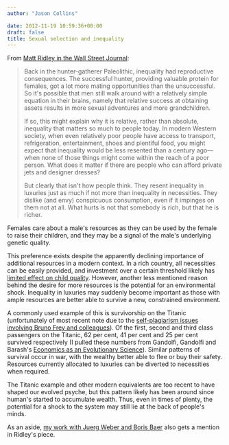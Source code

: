 ```yaml
---
author: "Jason Collins"

date: 2012-11-19 10:59:36+00:00
draft: false
title: Sexual selection and inequality
---
```


From [Matt Ridley in the Wall Street Journal](http://online.wsj.com/article/SB10001424127887323551004578116903873762428.html):


<blockquote>Back in the hunter-gatherer Paleolithic, inequality had reproductive consequences. The successful hunter, providing valuable protein for females, got a lot more mating opportunities than the unsuccessful. So it's possible that men still walk around with a relatively simple equation in their brains, namely that relative success at obtaining assets results in more sexual adventures and more grandchildren.

If so, this might explain why it is relative, rather than absolute, inequality that matters so much to people today. In modern Western society, when even relatively poor people have access to transport, refrigeration, entertainment, shoes and plentiful food, you might expect that inequality would be less resented than a century ago—when none of those things might come within the reach of a poor person. What does it matter if there are people who can afford private jets and designer dresses?

But clearly that isn't how people think. They resent inequality in luxuries just as much if not more than inequality in necessities. They dislike (and envy) conspicuous consumption, even if it impinges on them not at all. What hurts is not that somebody is rich, but that he is richer.</blockquote>


Females care about a male's resources as they can be used by the female to raise their children, and they may be a signal of the male's underlying genetic quality.

This preference exists despite the apparently declining importance of additional resources in a modern context. In a rich country, all necessities can be easily provided, and investment over a certain threshold likely has [limited effect on child quality](https://www.jasoncollins.blog/caplans-selfish-reasons-to-have-more-kids/). However, another less mentioned reason behind the desire for more resources is the potential for an environmental shock. Inequality in luxuries may suddenly become important as those with ample resources are better able to survive a new, constrained environment.

A commonly used example of this is survivorship on the Titanic (unfortunately of most recent note due to the [self-plagiarism issues involving Bruno Frey and colleagues](http://olafstorbeck.blogstrasse2.de/?p=949)). Of the first, second and third class passengers on the Titanic, 62 per cent, 41 per cent and 25 per cent survived respectively (I pulled these numbers from Gandolfi, Gandolfi and Barash's [Economics as an Evolutionary Science](https://www.jasoncollins.blog/gandolfi-gandolfi-and-barashs-economics-as-an-evolutionary-science/)). Similar patterns of survival occur in war, with the wealthy better able to flee or buy their safety. Resources currently allocated to luxuries can be diverted to necessities when required.

The Titanic example and other modern equivalents are too recent to have shaped our evolved psyche, but this pattern likely has been around since human's started to accumulate wealth. Thus, even in times of plenty, the potential for a shock to the system may still lie at the back of people's minds.

As an aside, [my work with Juerg Weber and Boris Baer](https://www.jasoncollins.blog/sexual-selection-conspicuous-consumption-and-economic-growth/) also gets a mention in Ridley's piece.
